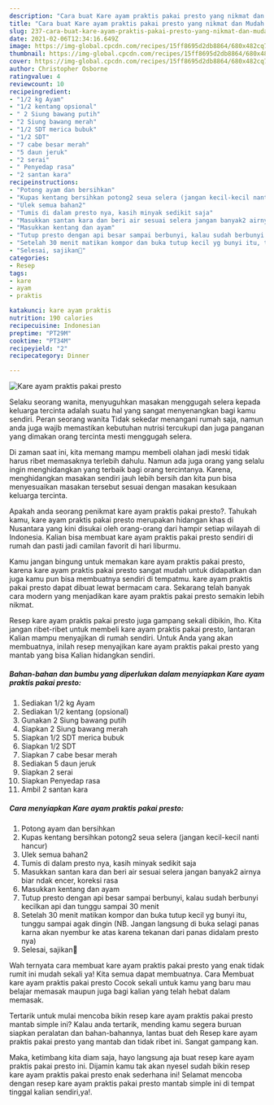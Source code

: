 ```yaml
---
description: "Cara buat Kare ayam praktis pakai presto yang nikmat dan Mudah Dibuat"
title: "Cara buat Kare ayam praktis pakai presto yang nikmat dan Mudah Dibuat"
slug: 237-cara-buat-kare-ayam-praktis-pakai-presto-yang-nikmat-dan-mudah-dibuat
date: 2021-02-06T12:34:16.649Z
image: https://img-global.cpcdn.com/recipes/15ff8695d2db8864/680x482cq70/kare-ayam-praktis-pakai-presto-foto-resep-utama.jpg
thumbnail: https://img-global.cpcdn.com/recipes/15ff8695d2db8864/680x482cq70/kare-ayam-praktis-pakai-presto-foto-resep-utama.jpg
cover: https://img-global.cpcdn.com/recipes/15ff8695d2db8864/680x482cq70/kare-ayam-praktis-pakai-presto-foto-resep-utama.jpg
author: Christopher Osborne
ratingvalue: 4
reviewcount: 10
recipeingredient:
- "1/2 kg Ayam"
- "1/2 kentang opsional"
- " 2 Siung bawang putih"
- "2 Siung bawang merah"
- "1/2 SDT merica bubuk"
- "1/2 SDT"
- "7 cabe besar merah"
- "5 daun jeruk"
- "2 serai"
- " Penyedap rasa"
- "2 santan kara"
recipeinstructions:
- "Potong ayam dan bersihkan"
- "Kupas kentang bersihkan potong2 seua selera (jangan kecil-kecil nanti hancur)"
- "Ulek semua bahan2"
- "Tumis di dalam presto nya, kasih minyak sedikit saja"
- "Masukkan santan kara dan beri air sesuai selera jangan banyak2 airnya biar ndak encer, koreksi rasa"
- "Masukkan kentang dan ayam"
- "Tutup presto dengan api besar sampai berbunyi, kalau sudah berbunyi kecilkan api dan tunggu sampai 30 menit"
- "Setelah 30 menit matikan kompor dan buka tutup kecil yg bunyi itu, tunggu sampai agak dingin (NB. Jangan langsung di buka selagi panas karna akan nyembur ke atas karena tekanan dari panas didalam presto nya)"
- "Selesai, sajikan🥰"
categories:
- Resep
tags:
- kare
- ayam
- praktis

katakunci: kare ayam praktis 
nutrition: 190 calories
recipecuisine: Indonesian
preptime: "PT29M"
cooktime: "PT34M"
recipeyield: "2"
recipecategory: Dinner

---
```



![Kare ayam praktis pakai presto](https://img-global.cpcdn.com/recipes/15ff8695d2db8864/680x482cq70/kare-ayam-praktis-pakai-presto-foto-resep-utama.jpg)

Selaku seorang wanita, menyuguhkan masakan menggugah selera kepada keluarga tercinta adalah suatu hal yang sangat menyenangkan bagi kamu sendiri. Peran seorang  wanita Tidak sekedar menangani rumah saja, namun anda juga wajib memastikan kebutuhan nutrisi tercukupi dan juga panganan yang dimakan orang tercinta mesti menggugah selera.

Di zaman  saat ini, kita memang mampu membeli olahan jadi meski tidak harus ribet memasaknya terlebih dahulu. Namun ada juga orang yang selalu ingin menghidangkan yang terbaik bagi orang tercintanya. Karena, menghidangkan masakan sendiri jauh lebih bersih dan kita pun bisa menyesuaikan masakan tersebut sesuai dengan masakan kesukaan keluarga tercinta. 



Apakah anda seorang penikmat kare ayam praktis pakai presto?. Tahukah kamu, kare ayam praktis pakai presto merupakan hidangan khas di Nusantara yang kini disukai oleh orang-orang dari hampir setiap wilayah di Indonesia. Kalian bisa membuat kare ayam praktis pakai presto sendiri di rumah dan pasti jadi camilan favorit di hari liburmu.

Kamu jangan bingung untuk memakan kare ayam praktis pakai presto, karena kare ayam praktis pakai presto sangat mudah untuk didapatkan dan juga kamu pun bisa membuatnya sendiri di tempatmu. kare ayam praktis pakai presto dapat dibuat lewat bermacam cara. Sekarang telah banyak cara modern yang menjadikan kare ayam praktis pakai presto semakin lebih nikmat.

Resep kare ayam praktis pakai presto juga gampang sekali dibikin, lho. Kita jangan ribet-ribet untuk membeli kare ayam praktis pakai presto, lantaran Kalian mampu menyajikan di rumah sendiri. Untuk Anda yang akan membuatnya, inilah resep menyajikan kare ayam praktis pakai presto yang mantab yang bisa Kalian hidangkan sendiri.

<!--inarticleads1-->

##### Bahan-bahan dan bumbu yang diperlukan dalam menyiapkan Kare ayam praktis pakai presto:

1. Sediakan 1/2 kg Ayam
1. Sediakan 1/2 kentang (opsional)
1. Gunakan  2 Siung bawang putih
1. Siapkan 2 Siung bawang merah
1. Siapkan 1/2 SDT merica bubuk
1. Siapkan 1/2 SDT
1. Siapkan 7 cabe besar merah
1. Sediakan 5 daun jeruk
1. Siapkan 2 serai
1. Siapkan  Penyedap rasa
1. Ambil 2 santan kara




<!--inarticleads2-->

##### Cara menyiapkan Kare ayam praktis pakai presto:

1. Potong ayam dan bersihkan
1. Kupas kentang bersihkan potong2 seua selera (jangan kecil-kecil nanti hancur)
1. Ulek semua bahan2
1. Tumis di dalam presto nya, kasih minyak sedikit saja
1. Masukkan santan kara dan beri air sesuai selera jangan banyak2 airnya biar ndak encer, koreksi rasa
1. Masukkan kentang dan ayam
1. Tutup presto dengan api besar sampai berbunyi, kalau sudah berbunyi kecilkan api dan tunggu sampai 30 menit
1. Setelah 30 menit matikan kompor dan buka tutup kecil yg bunyi itu, tunggu sampai agak dingin (NB. Jangan langsung di buka selagi panas karna akan nyembur ke atas karena tekanan dari panas didalam presto nya)
1. Selesai, sajikan🥰




Wah ternyata cara membuat kare ayam praktis pakai presto yang enak tidak rumit ini mudah sekali ya! Kita semua dapat membuatnya. Cara Membuat kare ayam praktis pakai presto Cocok sekali untuk kamu yang baru mau belajar memasak maupun juga bagi kalian yang telah hebat dalam memasak.

Tertarik untuk mulai mencoba bikin resep kare ayam praktis pakai presto mantab simple ini? Kalau anda tertarik, mending kamu segera buruan siapkan peralatan dan bahan-bahannya, lantas buat deh Resep kare ayam praktis pakai presto yang mantab dan tidak ribet ini. Sangat gampang kan. 

Maka, ketimbang kita diam saja, hayo langsung aja buat resep kare ayam praktis pakai presto ini. Dijamin kamu tak akan nyesel sudah bikin resep kare ayam praktis pakai presto enak sederhana ini! Selamat mencoba dengan resep kare ayam praktis pakai presto mantab simple ini di tempat tinggal kalian sendiri,ya!.

